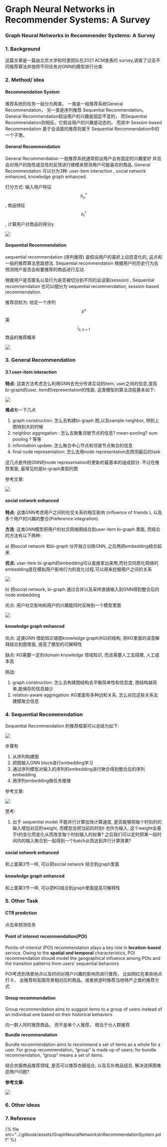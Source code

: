 # Graph Neural Networks in Recommender Systems: A Survey

### Graph Neural Networks in Recommender Systems: A Survey

### 1. Background

这篇文章是一篇由北京大学和阿里团队在2021 ACM发表的 survey,调查了过去不同推荐算法并按照不同任务对GNN的模型进行分类

### 2. Method/ idea

#### Recommendation System

推荐系统的任务一般分为两类， 一类是一般推荐系统General Recommendation， 另一类是序列推荐 Sequential Recommendation。 General Recommendation假设用户的兴趣是固定不变的， 而Sequential Recommendation则相反，它假设用户的兴趣是动态的。 而其中 Session-based Recommendation 基于会话窗的推荐则属于 Sequential Recommendation中的一个子类。

#### General Recommendation

General Recommendation 一般推荐系统通常假设用户会有固定的兴趣爱好 并且会对用户的隐性或显性的反馈进行建模来预测用户可能喜欢的商品.  General Recommendation 可以分为3种: user-item interaction , social network enhanced, knowledge graph enhanced.&#x20;

打分方式:  输入用户特征 $$h_{u}^*$$, 商品特征$$h_{i}^*$$ , 计算用户对商品的得分y

![](<../.gitbook/assets/image (2) (1) (1) (1) (1).png>)

#### Sequential Recommendation

sequential recommendation (序列推荐) 是假设用户的喜好上动态变化的, 这点和一般的推荐算法思路想法. Sequential recommendation 根据用户的历史行为去预测用户是否会和要推荐的商品进行互动.&#x20;

根据用户是否匿名以及行为是否被切分到不同的会话窗(session) , Sequential recommendation 也可以细分为 sequential recommendation, session-based recommendation.

推荐目标为:  给定一个序列$$s^u$$ 第$$i_{s,n+1}$$ 商品的推荐概率

![](<../.gitbook/assets/image (3) (1) (1) (1) (1).png>)

####

### 3.  General Recommendation

#### 3.1 user-item interaction

**特点:** 这类方法考虑怎么利用GNN去充分传递互动的item, user之间的信息,提高bi-graph的user, item的representation的性能. 这类模型的算法流程基本如下:

![](<../.gitbook/assets/image (6).png>)



**难点**有一下几点

1. graph construction: 怎么去构建bi-graph 图,以及sample neighbor, 特别上图特别大的时候
2. neighbor aggregation : 怎么去聚集邻居节点的信息? mean-pooling? sum pooling ? 等等
3. information update: 怎么聚合中心节点和邻居节点聚合的信息
4. final node representation: 怎么去用node  representation去预测最后的task

这几点是传统GNN的node  representation的更新的最基本的组成部分. 不过在推荐里面, 最常见的是bi-graph类型的图

参考文章:

![](<../.gitbook/assets/image (10).png>)



#### social network enhanced

**特点:** 这类GNN考虑用户之间的社交关系的相互影响 (influence of friends ), 以及 多个用户的兴趣的整合(Preference integration).

**方法**: 这类GNN模型把用户的社交网络图结合到user-item bi-graph 里面, 而结合的方法有以下两种:

a) 把social network 和bi-graph 分开独立训练GNN, 之后再把embedding结合起来

**优点:**  user-item bi-graph的embedding可以直接拿出来用,而社交同质化网络的embedding是在模拟用户影响行为的变化过程,可以用来挖掘用户之间的关系

![](<../.gitbook/assets/image (7).png>)



b) 把social network, bi-graph 通过合并以及采样直接输入到GNN得到整合后的node embedding

优点: 用户社交影响和用户的兴趣能同时反映到一个模型里面

![](<../.gitbook/assets/image (5) (1) (1).png>)

#### knowledge graph  enhanced

优点: 这类GNN 借助知识谱图knowledge graph(KG)的结构, 把KG里面的语意解释结合到图里面, 提高了模型的可解释性

缺点: KG需要一定的domain knowledge 领域知识, 而且需要人工去搭建, 人工成本高

挑战:&#x20;

1. graph construction: 怎么去构建图结构去平衡简单性和信息度, 图结构越简单,能保存的信息越少
2. relation-aware aggregation: KG里面有多种边和关系, 怎么对应这些关系去建模聚合信息

### 4.  Sequential Recommendation

Sequential Recommendation 的推荐框架可以总结为如下:

![](<../.gitbook/assets/image (9).png>)

步骤有

1. 从序列构建图
2. 把图输入GNN block进行embedding学习
3. 通过序列模型对输入的序列的embedding进行聚合得到整合后的序列embedding
4. 用序列embedding做任务推理

参考文章:&#x20;

![](<../.gitbook/assets/image (8) (1).png>)



思考:

1. 出于 sequential model 不能并行计算加快计算速度, 是否能够把每个时刻的的输入增加对应的weight, 而模型会把当前的时刻t 也作为输入, 这个weight会基于t的变化而变化从而改变每个时刻输入的权重? 之后我们可以定时把某一段时间内的输入聚合到一起得到一个batch从而达到并行计算效果?

#### social network enhanced

和上面第3节一样, 可以把social network 结合到graph里面

#### knowledge graph  enhanced

和上面第3节一样, 可以把KG结合到graph里面提高可解释性

### 5. Other Task

#### CTR prediction

点击率预测任务

#### Point of interest recommendation(POI)

Points-of-interest (POI) recommendation plays a key role in **location-based** service. Owing to the **spatial and temporal** characteristics, POI recommendation should model the geographical influence among POIs and the transition patterns from users’ sequential behaviors

POI考虑到场景地点以及时间对用户兴趣的影响而进行推荐， 比如网红在某些地点打卡， 会推荐和氛围背景相对应的商品。或者旅游时推荐当地特产之类的推荐方式

#### **Group recommendation**

Group recommendation aims to suggest items to a group of users instead of an individual one based on their historical behaviors

向一群人同时推荐商品， 而不是单个人推荐， 相当于分人群推荐



**Bundle recommendation**&#x20;

Bundle recommendation aims to recommend a set of items as a whole for a user. For group recommendation, “group” is made up of users; for bundle recommendation, “group” means a set of items.

结合衣服商品推荐领域, 是否可以推荐衣服组合, 以及互补商品组合, 解决选择困难症用户问题?



**参考文章:**

![](<../.gitbook/assets/image (11).png>)

### 6. Other ideas

### 7. Reference

{% file src="../.gitbook/assets/GraphNeuralNetworksInRecommendationSystem.pdf" %}

